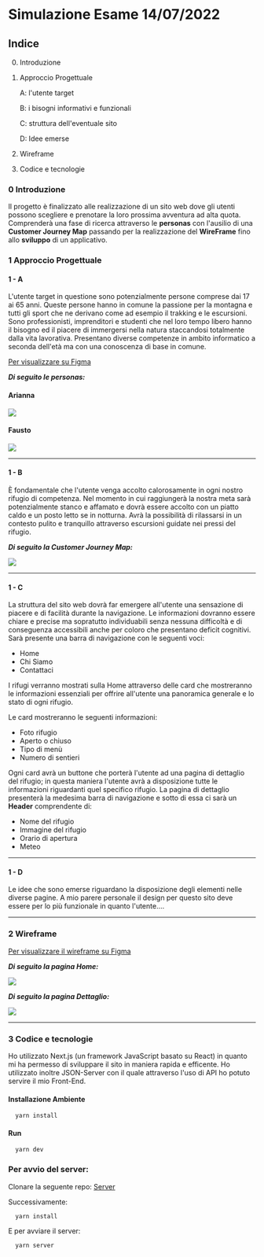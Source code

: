 # Simulazione Esame 14/07/2022

## Indice

0. Introduzione

1. Approccio Progettuale

   A: l'utente target

   B: i bisogni informativi e funzionali

   C: struttura dell'eventuale sito

   D: Idee emerse

2. Wireframe

3. Codice e tecnologie

### 0 Introduzione

Il progetto è finalizzato alle realizzazione di un sito web dove gli utenti possono scegliere e prenotare la loro prossima avventura ad alta quota.
Comprenderà una fase di ricerca attraverso le **personas** con l'ausilio di una **Customer Journey Map** passando per la realizzazione del **WireFrame** fino allo **sviluppo** di un applicativo.

### 1 Approccio Progettuale

#### 1 - A

L'utente target in questione sono potenzialmente persone comprese dai 17 ai 65 anni.
Queste persone hanno in comune la passione per la montagna e tutti gli sport che ne derivano come ad esempio il trakking e le escursioni.
Sono professionisti, imprenditori e studenti che nel loro tempo libero hanno il bisogno ed il piacere di immergersi nella natura staccandosi totalmente dalla vita lavorativa.
Presentano diverse competenze in ambito informatico a seconda dell'età ma con una conoscenza di base in comune.

[Per visualizzare su Figma](https://www.figma.com/file/5CPFk51ThRnYMjCwePYByA/Simulazione-Esane-14%2F06?node-id=46%3A9123)

**_Di seguito le personas:_**

#### Arianna

<img src="./assets/images/personas/Personas 1.png">

#### Fausto

<img src="./assets/images/personas/Personas 2.png">

<hr>

#### 1 - B

È fondamentale che l'utente venga accolto calorosamente in ogni nostro rifugio di competenza.
Nel momento in cui raggiungerà la nostra meta sarà potenzialmente stanco e affamato e dovrà essere accolto con un piatto caldo e un posto letto se in notturna.
Avrà la possibilità di rilassarsi in un contesto pulito e tranquillo attraverso escursioni guidate nei pressi del rifugio.

**_Di seguito la Customer Journey Map:_**

<img src="./assets/images/personas/CJM-2.png">

<hr>

#### 1 - C

La struttura del sito web dovrà far emergere all'utente una sensazione di piacere e di facilità durante la navigazione.
Le informazioni dovranno essere chiare e precise ma sopratutto individuabili senza nessuna difficoltà e di conseguenza accessibili anche per coloro che presentano deficit cognitivi.
Sarà presente una barra di navigazione con le seguenti voci:

<ul>
<li>Home</li>
<li>Chi Siamo</li>
<li>Contattaci</li>
</ul>

I rifugi verranno mostrati sulla Home attraverso delle card che mostreranno le informazioni essenziali per offrire all'utente una panoramica generale e lo stato di ogni rifugio.

Le card mostreranno le seguenti informazioni:

<ul>
<li>Foto rifugio</li>
<li>Aperto o chiuso</li>
<li>Tipo di menù</li>
<li>Numero di sentieri</li>
</ul>

Ogni card avrà un buttone che porterà l'utente ad una pagina di dettaglio del rifugio; in questa maniera l'utente avrà a disposizione tutte le informazioni riguardanti quel specifico rifugio.
La pagina di dettaglio presenterà la medesima barra di navigazione e sotto di essa ci sarà un **Header** comprendente di:

<ul>
<li>Nome del rifugio</li>
<li>Immagine del rifugio</li>
<li>Orario di apertura</li>
<li>Meteo</li>
</ul>

<hr>

#### 1 - D

Le idee che sono emerse riguardano la disposizione degli elementi nelle diverse pagine.
A mio parere personale il design per questo sito deve essere per lo più funzionale in quanto l'utente....

<hr/>

### 2 Wireframe

[Per visualizzare il wireframe su Figma](https://www.figma.com/file/5CPFk51ThRnYMjCwePYByA/Simulazione-Esane-14%2F06?node-id=3%3A123)

**_Di seguito la pagina Home:_**

<img src="./assets/images/wireframe/Home.png">

<br/>

**_Di seguito la pagina Dettaglio:_**

<img src="./assets/images/wireframe/Detail Page.png">

<hr>

### 3 Codice e tecnologie

Ho utilizzato Next.js (un framework JavaScript basato su React) in quanto mi ha permesso di sviluppare il sito in maniera rapida e efficente.
Ho utilizzato inoltre JSON-Server con il quale attraverso l'uso di API ho potuto servire il mio Front-End.

#### Installazione Ambiente

      yarn install

#### Run

      yarn dev

### Per avvio del server:

Clonare la seguente repo: [Server](https://github.com/volp99/json-server)

Successivamente:

      yarn install

E per avviare il server:

      yarn server
